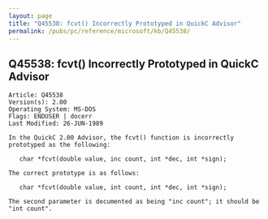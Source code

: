 ```yaml
---
layout: page
title: "Q45538: fcvt() Incorrectly Prototyped in QuickC Advisor"
permalink: /pubs/pc/reference/microsoft/kb/Q45538/
---
```


## Q45538: fcvt() Incorrectly Prototyped in QuickC Advisor

	Article: Q45538
	Version(s): 2.00
	Operating System: MS-DOS
	Flags: ENDUSER | docerr
	Last Modified: 26-JUN-1989
	
	In the QuickC 2.00 Advisor, the fcvt() function is incorrectly
	prototyped as the following:
	
	   char *fcvt(double value, inc count, int *dec, int *sign);
	
	The correct prototype is as follows:
	
	   char *fcvt(double value, int count, int *dec, int *sign);
	
	The second parameter is documented as being "inc count"; it should be
	"int count".
